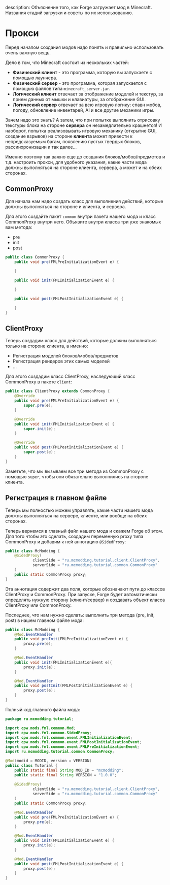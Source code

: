 description: Объяснение того, как Forge загружает мод в Minecraft. Названия стадий загрузки и советы по их использованию.

# Прокси

Перед началом создания модов надо понять и правильно использовать очень важную вещь.

Дело в том, что Minecraft состоит из нескольких частей:

* **Физический клиент** - это программа, которую вы запускаете с помощью лаунчера.
* **Физический сервер** - это программа, которая запускается с помощью файлов типа `minecraft_server.jar`.
* **Логический клиент** отвечает за отображение моделей и текстур, за прием данных от мышки и клавиатуры, за отображение GUI.
* **Логический сервер** отвечает за всю игровую логику: спавн мобов, погоду, обновление инвентарей, AI и все другие механики игры.

Зачем надо это знать? А затем, что при попытке выполнить отрисовку текстуры блока на стороне **сервера** он незамедлительно крашнется!
И наоборот, попытка реализовывать игровую механику (открытие GUI, создание взрывов) на стороне **клиента** может привести к
непредсказуемым багам, появлению пустых твердых блоков, рассинхронизации и так далее...

Именно поэтому так важно еще до создания блоков/мобов/предметов и т.д. настроить прокси, для удобного указания, какие
части мода должны выполняться на стороне клиента, сервера, а может и на обеих сторонах.

## CommonProxy

Для начала нам надо создать класс для выполнения действий, которые должны выполняться на стороне и клиента, и сервера.

Для этого создайте пакет `common` внутри пакета нашего мода и класс CommonProxy внутри него. Объявите внутри класса три уже знакомых вам
метода:

* pre
* init
* post

```java
public class CommonProxy {
    public void pre(FMLPreInitializationEvent e) {
        
    }

    public void init(FMLInitializationEvent e) {

    }

    public void post(FMLPostInitializationEvent e) {

    }
}
```

## ClientProxy

Теперь создадим класс для действий, которые должны выполняться только на стороне клиента, а именно:

* Регистрация моделей блоков/мобов/предметов
* Регистрация рендеров этих самых моделей
* ...

Для этого создадим класс ClientProxy, наследующий класс CommonProxy в пакете `client`:

```java
public class ClientProxy extends CommonProxy {
    @Override
    public void pre(FMLPreInitializationEvent e) {
        super.pre(e);
    }

    @Override
    public void init(FMLInitializationEvent e) {
        super.init(e);
    }

    @Override
    public void post(FMLPostInitializationEvent e) {
        super.post(e);
    }
}
```

Заметьте, что мы вызываем все три метода из CommonProxy с помощью `super`, чтобы они обязательно выполнились на стороне клиента.

## Регистрация в главном файле

Теперь мы полностью можем управлять, какие части нашего мода должны выполняться на сервере, клиенте, или вообще на обеих сторонах.

Теперь вернемся в главный файл нашего мода и скажем Forge об этом. Для того чтобы это сделать, создадим переменную proxy типа CommonProxy
и добавим к ней аннотацию `@SidedProxy`:

```java
public class McModding {
    @SidedProxy(
            clientSide = "ru.mcmodding.tutorial.client.ClientProxy",
            serverSide = "ru.mcmodding.tutorial.common.CommonProxy"
    )
    public static CommonProxy proxy;
}
```

Эта аннотация содержит два поля, которые обозначают пути до классов ClientProxy и CommonProxy. При запуске, Forge будет
автоматически определять нужную сторону (клиент/сервер) и создавать объект класса ClientProxy или CommonProxy.

Последнее, что нам нужно сделать: выполнить три метода (pre, init, post) в нашем главном файле мода:

```java
public class McModding {
    @Mod.EventHandler
    public void preInit(FMLPreInitializationEvent e) {
        proxy.pre(e);
    }

    @Mod.EventHandler
    public void init(FMLInitializationEvent e){
        proxy.init(e);
    }

    @Mod.EventHandler
    public void postInit(FMLPostInitializationEvent e) {
        proxy.post(e);
    }
}
```

Полный код главного файла мода:

```java
package ru.mcmodding.tutorial;

import cpw.mods.fml.common.Mod;
import cpw.mods.fml.common.SidedProxy;
import cpw.mods.fml.common.event.FMLInitializationEvent;
import cpw.mods.fml.common.event.FMLPostInitializationEvent;
import cpw.mods.fml.common.event.FMLPreInitializationEvent;
import ru.mcmodding.tutorial.common.CommonProxy;

@Mod(modid = MODID, version = VERSION)
public class Tutorial {
    public static final String MOD_ID = "mcmodding";
    public static final String VERSION = "1.0.0";
    
    @SidedProxy(
            clientSide = "ru.mcmodding.tutorial.client.ClientProxy",
            serverSide = "ru.mcmodding.tutorial.common.CommonProxy"
    )
    public static CommonProxy proxy;

    @Mod.EventHandler
    public void pre(FMLPreInitializationEvent e) {
        proxy.pre(e);
    }

    @Mod.EventHandler
    public void init(FMLInitializationEvent e) {
        proxy.init(e);
    }

    @Mod.EventHandler
    public void post(FMLPostInitializationEvent e) {
        proxy.post(e);
    }
}
```